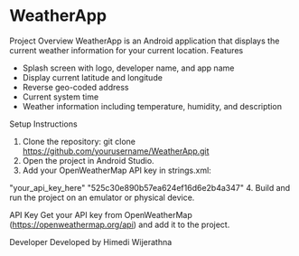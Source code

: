# WeatherApp
Project Overview
WeatherApp is an Android application that displays the current weather information for your current location.
Features
- Splash screen with logo, developer name, and app name
- Display current latitude and longitude
- Reverse geo-coded address
- Current system time
- Weather information including temperature, humidity, and description

 Setup Instructions
1. Clone the repository:
    git clone https://github.com/yourusername/WeatherApp.git
2. Open the project in Android Studio.
3. Add your OpenWeatherMap API key in strings.xml:
   
"<string name="api_key">your_api_key_here</string>"
"<string name="api_key">525c30e890b57ea624ef16d6e2b4a347</string>"
4. Build and run the project on an emulator or physical device.

API Key
Get your API key from OpenWeatherMap (https://openweathermap.org/api) and add it to the project.

Developer
Developed by Himedi Wijerathna
